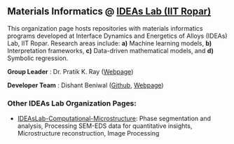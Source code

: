 ## **Materials Informatics @ [IDEAs Lab (IIT Ropar)](https://ideaslab.iitrpr.ac.in/)** 
This organization page hosts repositories with materials informatics programs developed at Interface Dynamics and Energetics of Alloys (IDEAs) Lab, IIT Ropar.  Research areas include: **a)** Machine learning models, **b)** Interpretation frameworks, **c)** Data-driven mathematical models, and **d)** Symbolic regression.

**Group Leader** : Dr. Pratik K. Ray ([Webpage](https://sites.google.com/iitrpr.ac.in/pratik-ray))

**Developer Team** : Dishant Beniwal ([Github](https://github.com/d-beniwal), [Webpage](https://sites.google.com/view/dishant-beniwal))

### **Other IDEAs Lab Organization Pages**:
- [IDEAsLab-Computational-Microstructure](https://github.com/IDEAsLab-Computational-Microstructure): Phase segmentation and analysis, Processing SEM-EDS data for quantitative insights, Microstructure reconstruction, Image Processing

<!-- **IDEAs Lab (Other organization pages) :**
- 1. IDEAsLab-Materials-Informatics
- 2. IDEAsLab-Cellular-Automata
- 3. IDEAsLab-Image-Processing -->
